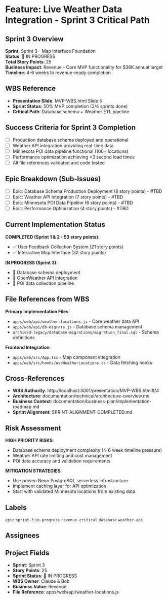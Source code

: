 # Feature: Live Weather Data Integration - Sprint 3 Critical Path

## Sprint 3 Overview
**Sprint**: Sprint 3 - Map Interface Foundation  
**Status**: 🔄 IN PROGRESS  
**Total Story Points**: 25  
**Business Impact**: Revenue - Core MVP functionality for $36K annual target  
**Timeline**: 4-6 weeks to revenue-ready completion  

## WBS Reference
- **Presentation Slide**: MVP-WBS.html Slide 5
- **Sprint Status**: 50% MVP completion (2/4 sprints done)
- **Critical Path**: Database schema + Weather ETL pipeline

## Success Criteria for Sprint 3 Completion
- [ ] Production database schema deployed and operational
- [ ] Weather API integration providing real-time data  
- [ ] Minnesota POI data pipeline functional (100+ locations)
- [ ] Performance optimization achieving <3 second load times
- [ ] All file references validated and code tested

## Epic Breakdown (Sub-Issues)
- [ ] Epic: Database Schema Production Deployment (8 story points) - #TBD
- [ ] Epic: Weather API Integration (7 story points) - #TBD  
- [ ] Epic: Minnesota POI Data Pipeline (6 story points) - #TBD
- [ ] Epic: Performance Optimization (4 story points) - #TBD

## Current Implementation Status
**COMPLETED (Sprint 1 & 2 - 53 story points)**:
- ✅ User Feedback Collection System (21 story points)
- ✅ Interactive Map Interface (32 story points)

**IN PROGRESS (Sprint 3)**:
- 🔄 Database schema deployment
- 🔄 OpenWeather API integration
- 📅 POI data collection pipeline

## File References from WBS
**Primary Implementation Files**:
- `apps/web/api/weather-locations.js` - Core weather data API
- `apps/web/api/db-migrate.js` - Database schema management
- `archived-legacy/database-migrations/migration_final.sql` - Schema definitions

**Frontend Integration**:
- `apps/web/src/App.tsx` - Map component integration
- `apps/web/src/hooks/useWeatherLocations.ts` - Data fetching hooks

## Cross-References
- **WBS Authority**: http://localhost:3001/presentation/MVP-WBS.html#/4
- **Architecture**: documentation/technical/architecture-overview.md
- **Business Context**: documentation/business-plan/implementation-roadmap.md
- **Sprint Alignment**: SPRINT-ALIGNMENT-COMPLETED.md

## Risk Assessment
**HIGH PRIORITY RISKS**:
- Database schema deployment complexity (4-6 week timeline pressure)
- Weather API rate limiting and cost management
- POI data accuracy and validation requirements

**MITIGATION STRATEGIES**:
- Use proven Neon PostgreSQL serverless infrastructure
- Implement caching layer for API optimization
- Start with validated Minnesota locations from existing data

## Labels
`epic` `sprint-3` `in-progress` `revenue-critical` `database` `weather-api`

## Assignees
<!-- Add your GitHub username when creating the issue -->

## Project Fields
- **Sprint**: Sprint 3
- **Story Points**: 25
- **Sprint Status**: 🔄 IN PROGRESS
- **WBS Owner**: Claude & Bob
- **Business Value**: Revenue
- **File Reference**: apps/web/api/weather-locations.js